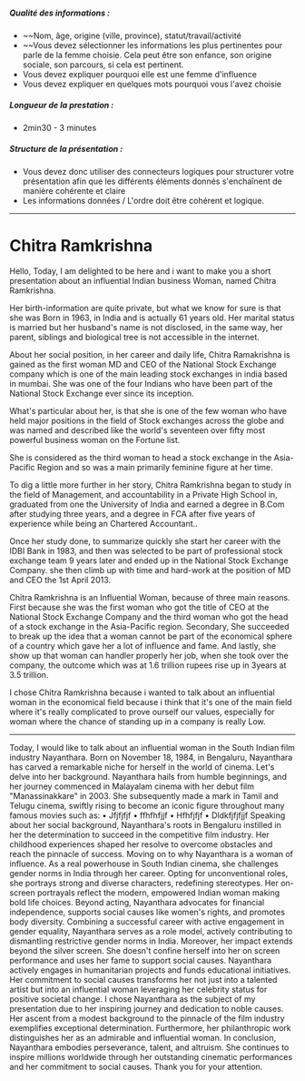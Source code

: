 
##### Qualité des informations : 
- ~~Nom, âge, origine (ville, province), statut/travail/activité
- ~~Vous devez sélectionner les informations les plus pertinentes pour parle de la femme choisie. Cela peut être son enfance, son origine sociale, son parcours, si cela est pertinent.
- Vous devez expliquer pourquoi elle est une femme d'influence
- Vous devez expliquer en quelques mots pourquoi vous l'avez choisie
##### Longueur de la prestation : 
- 2min30 - 3 minutes
##### Structure de la présentation : 
- Vous devez donc utiliser des connecteurs logiques pour structurer votre présentation afin que les différents éléments donnés s'enchaînent de manière cohérente et claire
- Les informations données / L'ordre doit être cohérent et logique.
---
# Chitra Ramkrishna

Hello, Today, I am delighted to be here and i want to make you a short presentation about an influential Indian business Woman, named Chitra Ramkrishna.

Her birth-information are quite private, but what we know for sure is that she was Born in 1963, in India and is actually 61 years old. Her marital status is married but her husband's name is not disclosed, in the same way, her parent, siblings and biological tree is not accessible in the internet.

About her social position, in her career and daily life, Chitra Ramakrishna is gained as the first woman MD and CEO of the National Stock Exchange company which is one of the main leading stock exchanges in india based in mumbai. She was one of the four Indians who have been part of the National Stock Exchange ever since its inception.

What's particular about her, is that she is one of the few woman who have held major positions in the field of Stock exchanges across the globe and was named and described like the world's seventeen over fifty most powerful business woman on the Fortune list.

She is considered as the third woman to head a stock exchange in the Asia-Pacific Region and so was a main primarily feminine figure at her time. 

To dig a little more further in her story, Chitra Ramkrishna began to study in the field of Management, and accountability in a Private High School in, graduated from one the University of India and earned a degree in B.Com after studying three years, and a degree in FCA after five years of experience while being an Chartered Accountant..

Once her study done, to summarize quickly she start her career with the IDBI Bank in 1983, and then was selected to be part of professional stock exchange team 9 years later and ended up in the National Stock Exchange Company. she then climb up with time and hard-work at the position of MD and CEO the 1st April 2013.

Chitra Ramkrishna is an Influential Woman, because of three main reasons. First because she was the first woman who got the title of CEO at the National Stock Exchange Company and the third woman who got the head of a stock exchange in the Asia-Pacific region. Secondary, She succeeded to break up the idea that a woman cannot be part of the economical sphere of a country which gave her a lot of influence and fame. And lastly, she show up that woman can handler properly her job, when she took over the company, the outcome which was at 1.6 trillion rupees rise up in 3years at 3.5 trillion.

I chose Chitra Ramkrishna because i wanted to talk about an influential woman in the economical field because i think that it's one of the main field where it's really complicated to prove ourself our values, especially for woman where the chance of standing up in a company is really Low.









---
Today, I would like to talk about an influential woman in the South Indian film industry Nayanthara. Born on November 18, 1984, in Bengaluru, Nayanthara has carved a remarkable niche for herself in the world of cinema. Let's delve into her background. Nayanthara hails from humble beginnings, and her journey commenced in Malayalam cinema with her debut film "Manassinakkare" in 2003. She subsequently made a mark in Tamil and Telugu cinema, swiftly rising to become an iconic figure throughout many famous movies such as: • Jfjfjfjf • ffhfhfjjf • Hfhfjfjf • Dldkfjfjfjjf Speaking about her social background, Nayanthara's roots in Bengaluru instilled in her the determination to succeed in the competitive film industry. Her childhood experiences shaped her resolve to overcome obstacles and reach the pinnacle of success. Moving on to why Nayanthara is a woman of influence. As a real powerhouse in South Indian cinema, she challenges gender norms in India through her career. Opting for unconventional roles, she portrays strong and diverse characters, redefining stereotypes. Her on-screen portrayals reflect the modern, empowered Indian woman making bold life choices. Beyond acting, Nayanthara advocates for financial independence, supports social causes like women's rights, and promotes body diversity. Combining a successful career with active engagement in gender equality, Nayanthara serves as a role model, actively contributing to dismantling restrictive gender norms in India. Moreover, her impact extends beyond the silver screen. She doesn't confine herself into her on screen performance and uses her fame to support social causes. Nayanthara actively engages in humanitarian projects and funds educational initiatives. Her commitment to social causes transforms her not just into a talented artist but into an influential woman leveraging her celebrity status for positive societal change. I chose Nayanthara as the subject of my presentation due to her inspiring journey and dedication to noble causes. Her ascent from a modest background to the pinnacle of the film industry exemplifies exceptional determination. Furthermore, her philanthropic work distinguishes her as an admirable and influential woman. In conclusion, Nayanthara embodies perseverance, talent, and altruism. She continues to inspire millions worldwide through her outstanding cinematic performances and her commitment to social causes. Thank you for your attention.